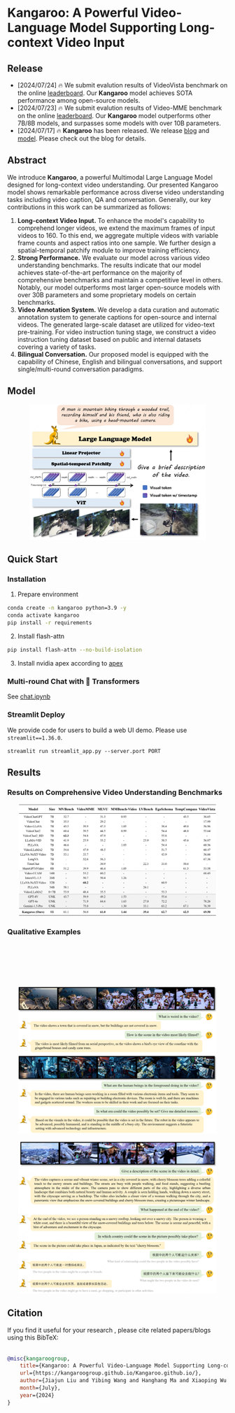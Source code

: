 # Kangaroo: A Powerful Video-Language Model Supporting Long-context Video Input

## Release
- [2024/07/24] 🔥 We submit evalution results of VideoVista benchmark on the online [leaderboard](https://videovista.github.io/#leaderboard). Our **Kangaroo** model achieves SOTA performance among open-source models.
- [2024/07/23] 🔥 We submit evalution results of Video-MME benchmark on the online [leaderboard](https://video-mme.github.io/home_page.html#leaderboard). Our **Kangaroo** model outperforms other 7B/8B models, and surpasses some models with over 10B parameters.
- [2024/07/17] 🔥 **Kangaroo** has been released. We release [blog](https://kangaroogroup.github.io/Kangaroo.github.io/) and [model](https://huggingface.co/KangarooGroup/kangaroo). Please check out the blog for details.

## Abstract
We introduce <strong>Kangaroo</strong>, a powerful Multimodal Large Language Model designed for long-context video understanding. Our presented Kangaroo model shows remarkable performance across diverse video understanding tasks including video caption, QA and conversation. Generally, our key contributions in this work can be summarized as follows:
<ol>
    <li><strong>Long-context Video Input.</strong> To enhance the model's capability to comprehend longer videos, we extend the maximum frames of input videos to 160. To this end, we aggregate multiple videos with variable frame counts and aspect ratios into one sample. We further design a spatial-temporal patchify module to improve training efficiency.</li>
    <li><strong>Strong Performance.</strong> We evaluate our model across various video understanding benchmarks. The results indicate that our model achieves state-of-the-art performance on the majority of comprehensive benchmarks and maintain a competitive level in others. Notably, our model outperforms most larger open-source models with over 30B parameters and some proprietary models on certain benchmarks.</li>
    <li><strong>Video Annotation System.</strong> We develop a data curation and automatic annotation system to generate captions for open-source and internal videos. The generated large-scale dataset are utilized for video-text pre-training. For video instruction tuning stage, we construct a video instruction tuning dataset based on public and internal datasets covering a variety of tasks.</li>
    <li><strong>Bilingual Conversation.</strong> Our proposed model is equipped with the capability of Chinese, English and bilingual conversations, and support single/multi-round conversation paradigms.
    </li>
</ol>

## Model
<p align="center">
    <img src="assets/model.png" width="80%">
</p>

## Quick Start

### Installation
1. Prepare environment
```bash
conda create -n kangaroo python=3.9 -y
conda activate kangaroo
pip install -r requirements
```
2. Install flash-attn
```bash
pip install flash-attn --no-build-isolation
```
3. Install nvidia apex according to [apex](https://github.com/NVIDIA/apex)

### Multi-round Chat with 🤗 Transformers
See [chat.ipynb](https://github.com/KangarooGroup/Kangaroo/blob/main/chat.ipynb)

### Streamlit Deploy
We provide code for users to build a web UI demo. Please use ```streamlit==1.36.0```.
```
streamlit run streamlit_app.py --server.port PORT
```
## Results

### Results on Comprehensive Video Understanding Benchmarks
<p align="center">
    <img src="assets/bench.png" width="90%" style="margin: 40;">
</p>

### Qualitative Examples
<p align="center">
    <img src="assets/demo1.png" width="90%" style="margin-top:100px;">
</p>
<p align="center">
    <img src="assets/demo2.png" width="90%" >
</p>

## Citation

If you find it useful for your research , please cite related papers/blogs using this BibTeX:
```bibtex

@misc{kangaroogroup,
	title={Kangaroo: A Powerful Video-Language Model Supporting Long-context Video Input},
	url={https://kangaroogroup.github.io/Kangaroo.github.io/},
	author={Jiajun Liu and Yibing Wang and Hanghang Ma and Xiaoping Wu and Xiaoqi Ma and Jie Hu},
	month={July},
	year={2024}
}
